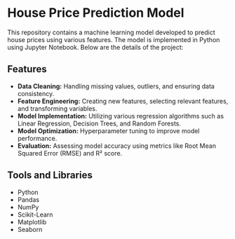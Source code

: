 # House Price Prediction Model

This repository contains a machine learning model developed to predict house prices using various features. The model is implemented in Python using Jupyter Notebook. Below are the details of the project:

## Features

- **Data Cleaning:** Handling missing values, outliers, and ensuring data consistency.
- **Feature Engineering:** Creating new features, selecting relevant features, and transforming variables.
- **Model Implementation:** Utilizing various regression algorithms such as Linear Regression, Decision Trees, and Random Forests.
- **Model Optimization:** Hyperparameter tuning to improve model performance.
- **Evaluation:** Assessing model accuracy using metrics like Root Mean Squared Error (RMSE) and R² score.

## Tools and Libraries

- Python
- Pandas
- NumPy
- Scikit-Learn
- Matplotlib
- Seaborn

